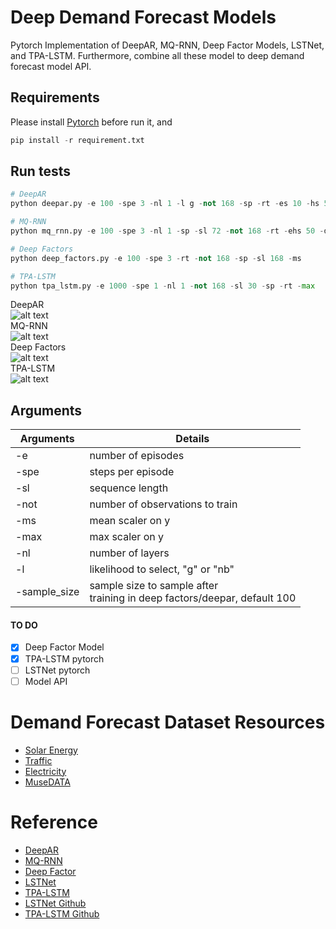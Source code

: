 # Deep Demand Forecast Models

Pytorch Implementation of DeepAR, MQ-RNN, Deep Factor Models, LSTNet, and TPA-LSTM. Furthermore, combine all these model to deep demand forecast model API.

## Requirements
Please install [Pytorch](https://pytorch.org/) before run it, and 

```python
pip install -r requirement.txt
```

## Run tests
```python
# DeepAR
python deepar.py -e 100 -spe 3 -nl 1 -l g -not 168 -sp -rt -es 10 -hs 50  -sl 60 -ms

# MQ-RNN
python mq_rnn.py -e 100 -spe 3 -nl 1 -sp -sl 72 -not 168 -rt -ehs 50 -dhs 20 -ss -es 10 -ms

# Deep Factors
python deep_factors.py -e 100 -spe 3 -rt -not 168 -sp -sl 168 -ms

# TPA-LSTM
python tpa_lstm.py -e 1000 -spe 1 -nl 1 -not 168 -sl 30 -sp -rt -max
```
DeepAR \
![alt text](https://github.com/jingw2/demand_forecast/blob/master/pic/deepar.png) \
MQ-RNN \
![alt text](https://github.com/jingw2/demand_forecast/blob/master/pic/mq_rnn.png) \
Deep Factors \
![alt text](https://github.com/jingw2/demand_forecast/blob/master/pic/deep_factors.png) \
TPA-LSTM \
![alt text](https://github.com/jingw2/demand_forecast/blob/master/pic/tpa_lstm.png)

## Arguments
|  Arguments   | Details  |
|  ----  | ----  |
| -e  | number of episodes |
| -spe  | steps per episode |
| -sl | sequence length |
| -not | number of observations to train|
| -ms | mean scaler on y|
| -max | max scaler on y|
| -nl | number of layers|
| -l | likelihood to select, "g" or "nb"|
| -sample_size | sample size to sample after </br> training in deep factors/deepar, default 100|

#### TO DO
* [X] Deep Factor Model
* [X] TPA-LSTM pytorch 
* [ ] LSTNet pytorch
* [ ] Model API

# Demand Forecast Dataset Resources
* [Solar Energy](https://www.nrel.gov/grid/solar-power-data.html)
* [Traffic](http://pems.dot.ca.gov/)
* [Electricity](https://arxiv.org/pdf/1809.04206v2.pdf)
* [MuseDATA](http://www-etud.iro.umontreal.ca/~boulanni/icml2012)

# Reference
* [DeepAR](https://arxiv.org/abs/1704.04110)
* [MQ-RNN](https://arxiv.org/abs/1711.11053)
* [Deep Factor](https://arxiv.org/pdf/1905.12417.pdf)
* [LSTNet](https://arxiv.org/abs/1703.07015)
* [TPA-LSTM](https://arxiv.org/pdf/1809.04206v2.pdf)
* [LSTNet Github](https://github.com/laiguokun/LSTNet)
* [TPA-LSTM Github](https://github.com/gantheory/TPA-LSTM)
